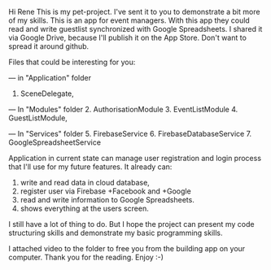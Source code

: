 
Hi Rene
This is my pet-project. I've sent it to you to demonstrate a bit more of my skills. 
This is an app for event managers. With this app they could read and write guestlist synchronized with Google Spreadsheets. 
I shared it via Google Drive, because I'll publish it on the App Store. Don't want to spread it around github.

Files that could be interesting for you:

— in "Application" folder
   1. SceneDelegate,

— In "Modules" folder
   2. AuthorisationModule
   3. EventListModule
   4. GuestListModule,

— In "Services" folder
   5. FirebaseService
   6. FirebaseDatabaseService
   7. GoogleSpreadsheetService

Application in current state can manage user registration and login process that I'll use for my future features.
It already can:
   1. write and read data in cloud database, 
   2. register user via Firebase +Facebook and +Google
   3. read and write information to Google Spreadsheets.
   4. shows everything at the users screen.

I still have a lot of thing to do. 
But I hope the project can present my code structuring skills and demonstrate my basic programming skills.

I attached video to the folder to free you from the building app on your computer.
Thank you for the reading. Enjoy :-)
